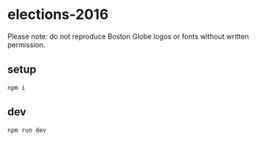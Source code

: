 # elections-2016

Please note: do not reproduce Boston Globe logos or fonts without written permission.

## setup

`npm i`

## dev

`npm run dev`